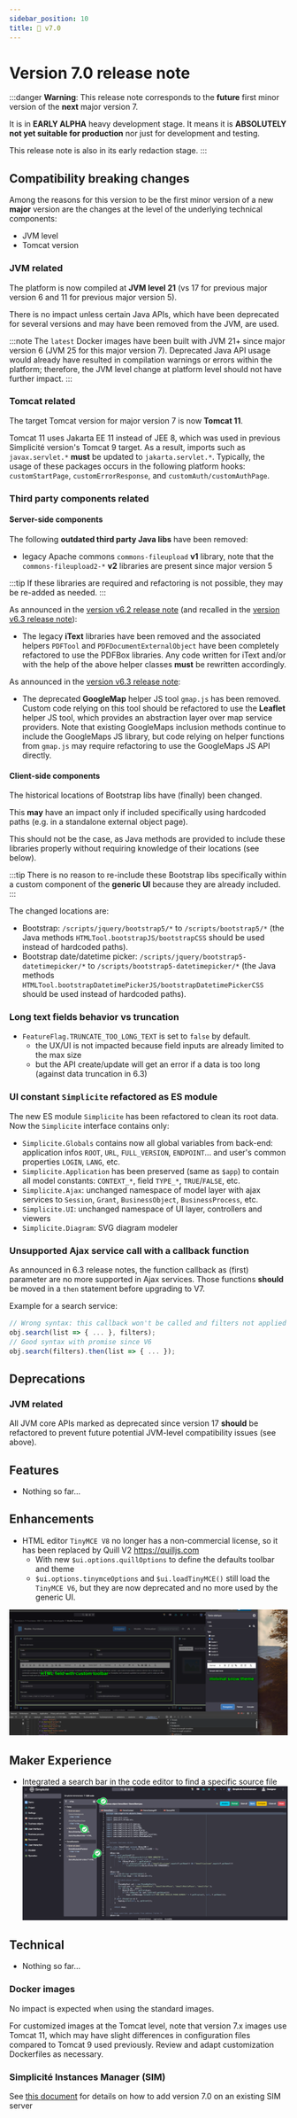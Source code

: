 ```yaml
---
sidebar_position: 10
title: 🚧 v7.0
---
```


Version 7.0 release note
========================

:::danger
**Warning**: This release note corresponds to the **future** first minor version of the **next** major version 7.

It is in **EARLY ALPHA** heavy development stage. It means it is **ABSOLUTELY not yet suitable for production** nor just for development and testing.

This release note is also in its early redaction stage.
:::

Compatibility breaking changes
------------------------------

Among the reasons for this version to be the first minor version of a new **major** version are the changes at the level of the underlying technical components:

- JVM level
- Tomcat version

### JVM related

The platform is now compiled at **JVM level 21** (vs 17 for previous major version 6 and 11 for previous major version 5).

There is no impact unless certain Java APIs, which have been deprecated for several versions and may have been removed from the JVM, are used.

:::note
The `latest` Docker images have been built with JVM 21+ since major version 6 (JVM 25 for this major version 7). Deprecated Java API usage would already have resulted in compilation warnings or errors within the platform; therefore, the JVM level change at platform level should not have further impact.
:::

### Tomcat related

The target Tomcat version for major version 7 is now **Tomcat 11**.

Tomcat 11 uses Jakarta EE 11 instead of JEE 8, which was used in previous Simplicité version's Tomcat 9 target. As a result, imports such as `javax.servlet.*` **must** be updated to `jakarta.servlet.*`. Typically, the usage of these packages occurs in the following platform hooks: `customStartPage`, `customErrorResponse`, and `customAuth/customAuthPage`.

### Third party components related

#### Server-side components

The following **outdated third party Java libs** have been removed:

- legacy Apache commons `commons-fileupload` **v1** library,
  note that the `commons-fileupload2-*` **v2** libraries are present since major version 5

:::tip
If these libraries are required and refactoring is not possible, they may be re-added as needed.
:::

As announced in the [version v6.2 release note](v6-2#deprecated-features) (and recalled in the [version v6.3 release note](v6-3#deprecations)):

- The legacy **iText** libraries have been removed and the associated helpers `PDFTool` and `PDFDocumentExternalObject`
  have been completely refactored to use the PDFBox libraries.
  Any code written for iText and/or with the help of the above helper classes **must** be rewritten accordingly.

As announced in the [version v6.3 release note](v6-3#deprecations):

- The deprecated **GoogleMap** helper JS tool `gmap.js` has been removed. Custom code relying on this tool should be refactored to use the **Leaflet** helper JS tool, which provides an abstraction layer over map service providers.
Note that existing GoogleMaps inclusion methods continue to include the GoogleMaps JS library, but code relying on helper functions from `gmap.js` may require refactoring to use the GoogleMaps JS API directly.

#### Client-side components

The historical locations of Bootstrap libs have (finally) been changed.

This **may** have an impact only if included specifically using hardcoded paths (e.g. in a standalone external object page).

This should not be the case, as Java methods are provided to include these libraries properly without requiring knowledge of their locations (see below).

:::tip
There is no reason to re-include these Bootstrap libs specifically within a custom component
of the **generic UI** because they are already included.
:::

The changed locations are:

- Bootstrap: `/scripts/jquery/bootstrap5/*` to `/scripts/bootstrap5/*`
  (the Java methods `HTMLTool.bootstrapJS/bootstrapCSS` should be used instead of hardcoded paths).
- Bootstrap date/datetime picker: `/scripts/jquery/bootstrap5-datetimepicker/*` to `/scripts/bootstrap5-datetimepicker/*`
  (the Java methods `HTMLTool.bootstrapDatetimePickerJS/bootstrapDatetimePickerCSS` should be used instead of hardcoded paths).

### Long text fields behavior vs truncation

- `FeatureFlag.TRUNCATE_TOO_LONG_TEXT` is set to `false` by default.
  - the UX/UI is not impacted because field inputs are already limited to the max size
  - but the API create/update will get an error if a data is too long (against data truncation in 6.3)

### UI constant `Simplicite` refactored as ES module

The new ES module `Simplicite` has been refactored to clean its root data. Now the `Simplicite` interface contains only:

- `Simplicite.Globals` contains now all global variables from back-end: application infos `ROOT`, `URL`, `FULL_VERSION`, `ENDPOINT`... and user's common properties `LOGIN`, `LANG`, etc.
- `Simplicite.Application` has been preserved (same as `$app`) to contain all model constants: `CONTEXT_*`, field `TYPE_*`, `TRUE`/`FALSE`, etc.
- `Simplicite.Ajax`: unchanged namespace of model layer with ajax services to `Session`, `Grant`, `BusinessObject`, `BusinessProcess`, etc.
- `Simplicite.UI`: unchanged namespace of UI layer, controllers and viewers
- `Simplicite.Diagram`: SVG diagram modeler

### Unsupported Ajax service call with a callback function

As announced in 6.3 release notes, the function callback as (first) parameter are no more supported in Ajax services.
Those functions **should** be moved in a `then` statement before upgrading to V7.

Example for a search service:

```js
// Wrong syntax: this callback won't be called and filters not applied correctly
obj.search(list => { ... }, filters);
// Good syntax with promise since V6
obj.search(filters).then(list => { ... });
```

Deprecations
------------

### JVM related

All JVM core APIs marked as deprecated since version 17 **should** be refactored to prevent future potential JVM-level compatibility issues (see above).

Features
--------

- Nothing so far...

Enhancements
------------

- HTML editor `TinyMCE V8` no longer has a non-commercial license, so it has been replaced by Quill V2 https://quilljs.com
   - With new `$ui.options.quillOptions` to define the defaults toolbar and theme
   - `$ui.options.tinymceOptions` and `$ui.loadTinyMCE()` still load the `TinyMCE V6`, but they are now deprecated and no more used by the generic UI.

![quill](img/v7-0/quill.png)

Maker Experience
----------------

- Integrated a search bar in the code editor to find a specific source file
![code-editor-search](img/v7-0/code-editor-search.png)

Technical
----------

- Nothing so far...

### Docker images

No impact is expected when using the standard images.

For customized images at the Tomcat level, note that version 7.x images use Tomcat 11, which may have slight differences in configuration files compared to Tomcat 9 used previously. Review and adapt customization Dockerfiles as necessary.

### Simplicité Instances Manager (SIM)

See [this document](../add-to-sim/v7.md) for details on how to add version 7.0 on an existing SIM server
